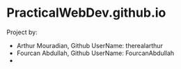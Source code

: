 # PracticalWebDev.github.io

Project by:
- Arthur Mouradian, Github UserName: therealarthur
- Fourcan Abdullah, Github UserName: FourcanAbdullah
-
